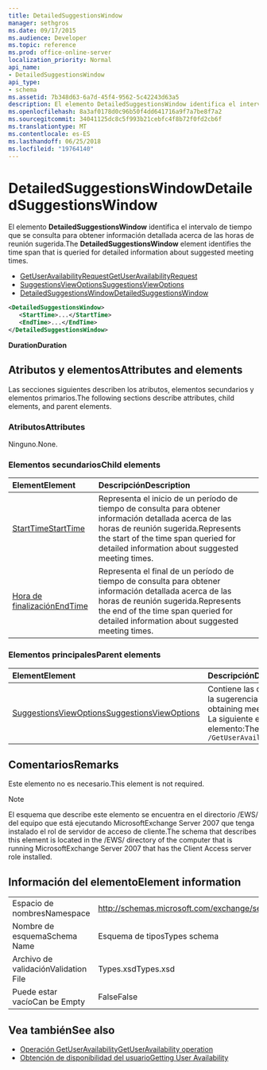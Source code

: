 ```yaml
---
title: DetailedSuggestionsWindow
manager: sethgros
ms.date: 09/17/2015
ms.audience: Developer
ms.topic: reference
ms.prod: office-online-server
localization_priority: Normal
api_name:
- DetailedSuggestionsWindow
api_type:
- schema
ms.assetid: 7b348d63-6a7d-45f4-9562-5c42243d63a5
description: El elemento DetailedSuggestionsWindow identifica el intervalo de tiempo que se consulta para obtener información detallada acerca de las horas de reunión sugerida.
ms.openlocfilehash: 8a3af0178d0c96b50f4dd641716a9f7a7be8f7a2
ms.sourcegitcommit: 34041125dc8c5f993b21cebfc4f8b72f0fd2cb6f
ms.translationtype: MT
ms.contentlocale: es-ES
ms.lasthandoff: 06/25/2018
ms.locfileid: "19764140"
---
```

# <a name="detailedsuggestionswindow"></a><span data-ttu-id="db5e3-103">DetailedSuggestionsWindow</span><span class="sxs-lookup"><span data-stu-id="db5e3-103">DetailedSuggestionsWindow</span></span>

<span data-ttu-id="db5e3-104">El elemento **DetailedSuggestionsWindow** identifica el intervalo de tiempo que se consulta para obtener información detallada acerca de las horas de reunión sugerida.</span><span class="sxs-lookup"><span data-stu-id="db5e3-104">The **DetailedSuggestionsWindow** element identifies the time span that is queried for detailed information about suggested meeting times.</span></span> 
  
- [<span data-ttu-id="db5e3-105">GetUserAvailabilityRequest</span><span class="sxs-lookup"><span data-stu-id="db5e3-105">GetUserAvailabilityRequest</span></span>](getuseravailabilityrequest.md) 
- [<span data-ttu-id="db5e3-106">SuggestionsViewOptions</span><span class="sxs-lookup"><span data-stu-id="db5e3-106">SuggestionsViewOptions</span></span>](suggestionsviewoptions.md) 
- [<span data-ttu-id="db5e3-107">DetailedSuggestionsWindow</span><span class="sxs-lookup"><span data-stu-id="db5e3-107">DetailedSuggestionsWindow</span></span>](detailedsuggestionswindow.md)
  
```xml
<DetailedSuggestionsWindow>
   <StartTime>...</StartTime>
   <EndTime>...</EndTime>
</DetailedSuggestionsWindow>
```

 <span data-ttu-id="db5e3-108">**Duration**</span><span class="sxs-lookup"><span data-stu-id="db5e3-108">**Duration**</span></span>
## <a name="attributes-and-elements"></a><span data-ttu-id="db5e3-109">Atributos y elementos</span><span class="sxs-lookup"><span data-stu-id="db5e3-109">Attributes and elements</span></span>

<span data-ttu-id="db5e3-110">Las secciones siguientes describen los atributos, elementos secundarios y elementos primarios.</span><span class="sxs-lookup"><span data-stu-id="db5e3-110">The following sections describe attributes, child elements, and parent elements.</span></span>
  
### <a name="attributes"></a><span data-ttu-id="db5e3-111">Atributos</span><span class="sxs-lookup"><span data-stu-id="db5e3-111">Attributes</span></span>

<span data-ttu-id="db5e3-112">Ninguno.</span><span class="sxs-lookup"><span data-stu-id="db5e3-112">None.</span></span>
  
### <a name="child-elements"></a><span data-ttu-id="db5e3-113">Elementos secundarios</span><span class="sxs-lookup"><span data-stu-id="db5e3-113">Child elements</span></span>

|<span data-ttu-id="db5e3-114">**Element**</span><span class="sxs-lookup"><span data-stu-id="db5e3-114">**Element**</span></span>|<span data-ttu-id="db5e3-115">**Descripción**</span><span class="sxs-lookup"><span data-stu-id="db5e3-115">**Description**</span></span>|
|:-----|:-----|
|[<span data-ttu-id="db5e3-116">StartTime</span><span class="sxs-lookup"><span data-stu-id="db5e3-116">StartTime</span></span>](starttime.md) <br/> |<span data-ttu-id="db5e3-117">Representa el inicio de un período de tiempo de consulta para obtener información detallada acerca de las horas de reunión sugerida.</span><span class="sxs-lookup"><span data-stu-id="db5e3-117">Represents the start of the time span queried for detailed information about suggested meeting times.</span></span>  <br/> |
|[<span data-ttu-id="db5e3-118">Hora de finalización</span><span class="sxs-lookup"><span data-stu-id="db5e3-118">EndTime</span></span>](endtime.md) <br/> |<span data-ttu-id="db5e3-119">Representa el final de un período de tiempo de consulta para obtener información detallada acerca de las horas de reunión sugerida.</span><span class="sxs-lookup"><span data-stu-id="db5e3-119">Represents the end of the time span queried for detailed information about suggested meeting times.</span></span>  <br/> |
   
### <a name="parent-elements"></a><span data-ttu-id="db5e3-120">Elementos principales</span><span class="sxs-lookup"><span data-stu-id="db5e3-120">Parent elements</span></span>

|<span data-ttu-id="db5e3-121">**Element**</span><span class="sxs-lookup"><span data-stu-id="db5e3-121">**Element**</span></span>|<span data-ttu-id="db5e3-122">**Descripción**</span><span class="sxs-lookup"><span data-stu-id="db5e3-122">**Description**</span></span>|
|:-----|:-----|
|[<span data-ttu-id="db5e3-123">SuggestionsViewOptions</span><span class="sxs-lookup"><span data-stu-id="db5e3-123">SuggestionsViewOptions</span></span>](suggestionsviewoptions.md) <br/> |<span data-ttu-id="db5e3-124">Contiene las opciones para obtener información de la sugerencia de reunión.</span><span class="sxs-lookup"><span data-stu-id="db5e3-124">Contains the options for obtaining meeting suggestion information.</span></span>  <br/> <span data-ttu-id="db5e3-125">La siguiente es la expresión de XPath para este elemento:</span><span class="sxs-lookup"><span data-stu-id="db5e3-125">The following is the XPath to this element:</span></span>  <br/>  `/GetUserAvailabilityRequest/SuggestionViewOptions` <br/> |
   
## <a name="remarks"></a><span data-ttu-id="db5e3-126">Comentarios</span><span class="sxs-lookup"><span data-stu-id="db5e3-126">Remarks</span></span>

<span data-ttu-id="db5e3-127">Este elemento no es necesario.</span><span class="sxs-lookup"><span data-stu-id="db5e3-127">This element is not required.</span></span>
  
> [!NOTE]
> <span data-ttu-id="db5e3-128">El esquema que describe este elemento se encuentra en el directorio /EWS/ del equipo que está ejecutando MicrosoftExchange Server 2007 que tenga instalado el rol de servidor de acceso de cliente.</span><span class="sxs-lookup"><span data-stu-id="db5e3-128">The schema that describes this element is located in the /EWS/ directory of the computer that is running MicrosoftExchange Server 2007 that has the Client Access server role installed.</span></span> 
  
## <a name="element-information"></a><span data-ttu-id="db5e3-129">Información del elemento</span><span class="sxs-lookup"><span data-stu-id="db5e3-129">Element information</span></span>

|||
|:-----|:-----|
|<span data-ttu-id="db5e3-130">Espacio de nombres</span><span class="sxs-lookup"><span data-stu-id="db5e3-130">Namespace</span></span>  <br/> |http://schemas.microsoft.com/exchange/services/2006/types  <br/> |
|<span data-ttu-id="db5e3-131">Nombre de esquema</span><span class="sxs-lookup"><span data-stu-id="db5e3-131">Schema Name</span></span>  <br/> |<span data-ttu-id="db5e3-132">Esquema de tipos</span><span class="sxs-lookup"><span data-stu-id="db5e3-132">Types schema</span></span>  <br/> |
|<span data-ttu-id="db5e3-133">Archivo de validación</span><span class="sxs-lookup"><span data-stu-id="db5e3-133">Validation File</span></span>  <br/> |<span data-ttu-id="db5e3-134">Types.xsd</span><span class="sxs-lookup"><span data-stu-id="db5e3-134">Types.xsd</span></span>  <br/> |
|<span data-ttu-id="db5e3-135">Puede estar vacío</span><span class="sxs-lookup"><span data-stu-id="db5e3-135">Can be Empty</span></span>  <br/> |<span data-ttu-id="db5e3-136">False</span><span class="sxs-lookup"><span data-stu-id="db5e3-136">False</span></span>  <br/> |
   
## <a name="see-also"></a><span data-ttu-id="db5e3-137">Vea también</span><span class="sxs-lookup"><span data-stu-id="db5e3-137">See also</span></span>

- [<span data-ttu-id="db5e3-138">Operación GetUserAvailability</span><span class="sxs-lookup"><span data-stu-id="db5e3-138">GetUserAvailability operation</span></span>](getuseravailability-operation.md)
- [<span data-ttu-id="db5e3-139">Obtención de disponibilidad del usuario</span><span class="sxs-lookup"><span data-stu-id="db5e3-139">Getting User Availability</span></span>](http://msdn.microsoft.com/library/d4133fcb-9b0f-4e6b-aadf-a389da83516a%28Office.15%29.aspx)

